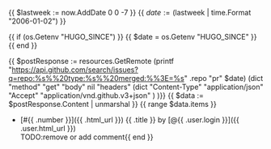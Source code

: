 {{ $lastweek := now.AddDate 0 0 -7 }}
{{ $date := ($lastweek | time.Format "2006-01-02")  }}

{{ if (os.Getenv "HUGO_SINCE") }}
{{ $date = os.Getenv "HUGO_SINCE" }}
{{ end }}

{{ $postResponse := resources.GetRemote (printf "https://api.github.com/search/issues?q=repo:%s%%20type:%s%%20merged:%%3E=%s" .repo "pr" $date) (dict
    "method" "get"
    "body" nil
    "headers" (dict
        "Content-Type" "application/json"
        "Accept" "application/vnd.github.v3+json"
    )
)}}
{{ $data := $postResponse.Content | unmarshal }}
{{ range $data.items }}

- [#{{ .number }}]({{ .html_url }}) {{ .title }} by [@{{ .user.login }}]({{ .user.html_url }})<br>
  TODO:remove or add comment{{ end }}

